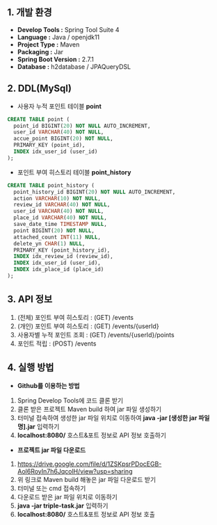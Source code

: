 ## 1. 개발 환경
- **Develop Tools :** Spring Tool Suite 4
- **Language :** Java / openjdk11
- **Project Type :** Maven
- **Packaging :** Jar
- **Spring Boot Version :** 2.7.1
- **Database :** h2database / JPAQueryDSL

## 2. DDL(MySql)
- 사용자 누적 포인트 테이블 **point**
```sql
CREATE TABLE point (
  point_id BIGINT(20) NOT NULL AUTO_INCREMENT,
  user_id VARCHAR(40) NOT NULL,
  accue_point BIGINT(20) NOT NULL,
  PRIMARY_KEY (point_id),
  INDEX idx_user_id (user_id)
);
```
- 포인트 부여 히스토리 테이블 **point_history**
```sql
CREATE TABLE point_history (
  point_history_id BIGINT(20) NOT NULL AUTO_INCREMENT,
  action VARCHAR(10) NOT NULL,
  review_id VARCHAR(40) NOT NULL,
  user_id VARCHAR(40) NOT NULL,
  place_id VARCHAR(40) NOT NULL,
  save_date_time TIMESTAMP NULL,
  point BIGINT(20) NOT NULL,
  attached_count INT(11) NULL,
  delete_yn CHAR(1) NULL,
  PRIMARY_KEY (point_history_id),
  INDEX idx_review_id (review_id),
  INDEX idx_user_id (user_id),
  INDEX idx_place_id (place_id)
);
```

## 3. API 정보
1. (전체) 포인트 부여 히스토리 : (GET) /events
2. (개인) 포인트 부여 히스토리 : (GET) /events/{userId}
3. 사용자별 누적 포인트 조회 : (GET) /events/{userId}/points
4. 포인트 적립 : (POST) /events

## 4. 실행 방법
- **Github를 이용하는 방법**<br>
1. Spring Develop Tools에 코드 클론 받기<br>
2. 클론 받은 프로젝트 Maven build 하여 jar 파일 생성하기<br>
3. 터미널 접속하여 생성한 jar 파일 위치로 이동하여 **java -jar [생성한 jar 파일명].jar** 입력하기<br>
4. **localhost:8080/** 호스트&포트 정보로 API 정보 호출하기<br>
- **프로젝트 jar 파일 다운로드**<br>
1. https://drive.google.com/file/d/1ZSKpsrPDocEGB-Aol6RoyIn7h6JqcolH/view?usp=sharing
2. 위 링크로 Maven build 해놓은 jar 파일 다운로드 받기<br>
3. 터미널 또는 cmd 접속하기<br>
4. 다운로드 받은 jar 파일 위치로 이동하기<br>
5. **java -jar triple-task.jar** 입력하기<br>
6. **localhost:8080/** 호스트&포트 정보로 API 정보 호출
